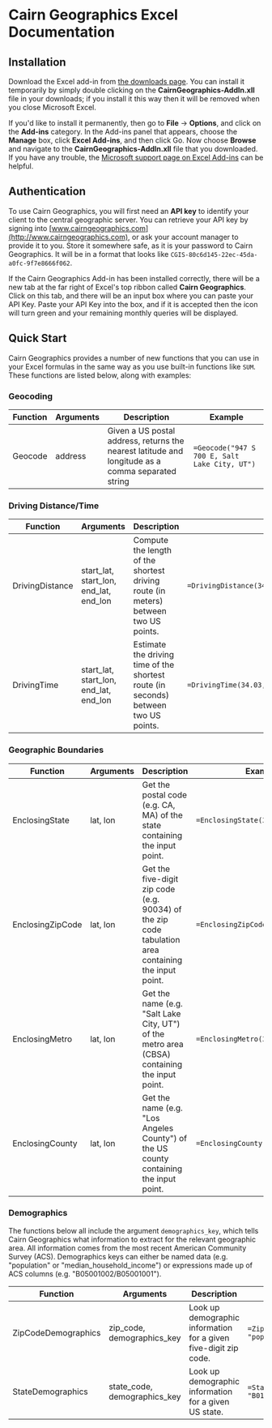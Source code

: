 # Cairn Geographics Excel Documentation

## Installation

Download the Excel add-in from [the downloads page](http://www.cairngeographics.com/my_account).
You can install it temporarily by simply double clicking on the **CairnGeographics-AddIn.xll** file
in your downloads; if you install it this way then it will be removed when you close Microsoft Excel.

If you'd like to install it permanently, then go to **File** -> **Options**, and click on the
**Add-ins** category. In the Add-ins panel that appears, choose the **Manage** box, click
**Excel Add-ins**, and then click Go. Now choose **Browse** and navigate to the
**CairnGeographics-AddIn.xll** file that you downloaded. If you have any trouble, the
[Microsoft support page on Excel Add-ins](https://support.office.com/en-us/article/Add-or-remove-add-ins-0af570c4-5cf3-4fa9-9b88-403625a0b460) can be helpful.

## Authentication

To use Cairn Geographics, you will first need an **API key** to identify your client to the central
geographic server. You can retrieve your API key by signing into [www.cairngeographics.com](http://www.cairngeographics.com),
or ask your account manager to provide it to you. Store it somewhere safe,
as it is your password to Cairn Geographics. It will be in a format that looks like
`CGIS-80c6d145-22ec-45da-a0fc-9f7e8666f062`.

If the Cairn Geographics Add-in has been installed correctly, there will be a new tab at the far right
of Excel's top ribbon called **Cairn Geographics**. Click on this tab, and there will be an input box
where you can paste your API Key. Paste your API Key into the box, and if it is accepted then the icon
will turn green and your remaining monthly queries will be displayed.

## Quick Start

Cairn Geographics provides a number of new functions that you can use in your Excel formulas in the
same way as you use built-in functions like `SUM`. These functions are listed below, along with examples:

### Geocoding
| Function | Arguments | Description                                                                                       | Example                                       |
|----------|-----------|---------------------------------------------------------------------------------------------------|-----------------------------------------------|
| Geocode  | address   | Given a US postal address, returns the nearest latitude and longitude as a comma separated string | `=Geocode("947 S 700 E, Salt Lake City, UT")` |

### Driving Distance/Time
| Function         | Arguments                                | Description                                                                         | Example                                         |
|------------------|------------------------------------------|-------------------------------------------------------------------------------------|-------------------------------------------------|
| DrivingDistance  | start_lat, start_lon, end_lat, end_lon   | Compute the length of the shortest driving route (in meters) between two US points. | `=DrivingDistance(34.03,-118.49,34.06,-118.36)` |
| DrivingTime      | start_lat, start_lon, end_lat, end_lon   | Estimate the driving time of the shortest route (in seconds) between two US points. | `=DrivingTime(34.03,-118.49,34.06,-118.36)`     |

### Geographic Boundaries
| Function         | Arguments  | Description                                                                                          | Example                            |
|------------------|------------|------------------------------------------------------------------------------------------------------|------------------------------------|
| EnclosingState   | lat, lon   | Get the postal code (e.g. CA, MA) of the state containing the input point.                           | `=EnclosingState(34.03,-118.49)`   |
| EnclosingZipCode | lat, lon   | Get the five-digit zip code (e.g. 90034) of the zip code tabulation area containing the input point. | `=EnclosingZipCode(34.03,-118.49)` |
| EnclosingMetro   | lat, lon   | Get the name (e.g. "Salt Lake City, UT") of the metro area (CBSA) containing the input point.        | `=EnclosingMetro(34.03,-118.49)`   |
| EnclosingCounty  | lat, lon   | Get the name (e.g. "Los Angeles County") of the US county containing the input point.                | `=EnclosingCounty(34.03,-118.49)`  |

### Demographics

The functions below all include the argument `demographics_key`, which tells Cairn Geographics
what information to extract for the relevant geographic area. All information comes from the
most recent American Community Survey (ACS). Demographics keys can either be named data (e.g.
"population" or "median_household_income") or expressions made up of ACS columns (e.g.
"B05001002/B05001001").

| Function            | Arguments                     | Description                                                       | Example                                                |
|---------------------|-------------------------------|-------------------------------------------------------------------|--------------------------------------------------------|
| ZipCodeDemographics | zip_code, demographics_key    | Look up demographic information for a given five-digit zip code.  | `=ZipCodeDemographics("02138", "population")`          |
| StateDemographics   | state_code, demographics_key  | Look up demographic information for a given US state.             | `=StateDemographics("GA", "B01001A003 + B01001B003")`  |
